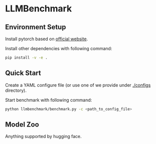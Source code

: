 # LLMBenchmark

## Environment Setup

Install pytorch based on [official website](https://pytorch.org).

Install other dependencies with following command:

```bash
pip install -v -e .
```

## Quick Start

Create a YAML configure file (or use one of we provide under [./configs](./configs/) directory).

Start benchmark with following command:

```bash
python llmbenchmark/benchmark.py -c <path_to_config_file>
```

## Model Zoo

Anything supported by hugging face.